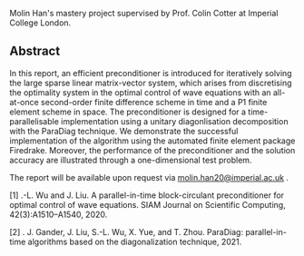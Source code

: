 Molin Han's mastery project supervised by Prof. Colin Cotter at Imperial College London.

## Abstract
In this report, an efficient preconditioner is introduced for iteratively solving the large sparse
linear matrix-vector system, which arises from discretising the optimality system in the optimal
control of wave equations with an all-at-once second-order finite difference scheme in time and
a P1 finite element scheme in space. The preconditioner is designed for a time-parallelisable
implementation using a unitary diagonlisation decomposition with the ParaDiag technique. We
demonstrate the successful implementation of the algorithm using the automated finite element
package Firedrake. Moreover, the performance of the preconditioner and the solution accuracy
are illustrated through a one-dimensional test problem.

The report will be available upon request via molin.han20@imperial.ac.uk .

[1] .-L. Wu and J. Liu. A parallel-in-time block-circulant preconditioner for optimal control of wave equations. SIAM Journal on Scientific Computing, 42(3):A1510–A1540, 2020.

[2] . J. Gander, J. Liu, S.-L. Wu, X. Yue, and T. Zhou. ParaDiag: parallel-in-time algorithms based on the diagonalization technique, 2021.
